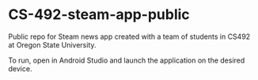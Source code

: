 # CS-492-steam-app-public
Public repo for Steam news app created with a team of students in CS492 at Oregon State University.

To run, open in Android Studio and launch the application on the desired device. 
